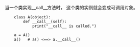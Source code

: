 当一个类实现__call__方法时， 这个类的实例就会变成可调用对象。

```
    class A(object):
        def __call__(self):
            print("__call__ is called.")
    
    a = A()
    a()   # a() <==> a.__call__()

    
```